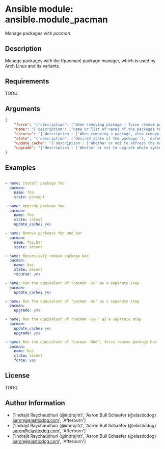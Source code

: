 # Ansible module: ansible.module_pacman


Manage packages with *pacman*

## Description

Manage packages with the I(pacman) package manager, which is used by Arch Linux and its variants.

## Requirements

TODO

## Arguments

``` json
{
    "force": "{'description': ['When removing package - force remove package, without any checks. When update_cache - force redownload repo databases.'], 'type': 'bool', 'default': False, 'version_added': '2.0'}",
    "name": "{'description': ['Name or list of names of the packages to install, upgrade, or remove.'], 'aliases': ['package', 'pkg']}",
    "recurse": "{'description': ['When removing a package, also remove its dependencies, provided that they are not required by other packages and were not explicitly installed by a user.'], 'type': 'bool', 'default': False, 'version_added': '1.3'}",
    "state": "{'description': ['Desired state of the package.'], 'default': 'present', 'choices': ['absent', 'latest', 'present']}",
    "update_cache": "{'description': ['Whether or not to refresh the master package lists. This can be run as part of a package installation or as a separate step.'], 'type': 'bool', 'default': False, 'aliases': ['update-cache']}",
    "upgrade": "{'description': ['Whether or not to upgrade whole system.'], 'type': 'bool', 'default': False, 'version_added': '2.0'}",
}
```

## Examples


``` yaml

- name: Install package foo
  pacman:
    name: foo
    state: present

- name: Upgrade package foo
  pacman:
    name: foo
    state: latest
    update_cache: yes

- name: Remove packages foo and bar
  pacman:
    name: foo,bar
    state: absent

- name: Recursively remove package baz
  pacman:
    name: baz
    state: absent
    recurse: yes

- name: Run the equivalent of "pacman -Sy" as a separate step
  pacman:
    update_cache: yes

- name: Run the equivalent of "pacman -Su" as a separate step
  pacman:
    upgrade: yes

- name: Run the equivalent of "pacman -Syu" as a separate step
  pacman:
    update_cache: yes
    upgrade: yes

- name: Run the equivalent of "pacman -Rdd", force remove package baz
  pacman:
    name: baz
    state: absent
    force: yes

```

## License

TODO

## Author Information
  - ['Indrajit Raychaudhuri (@indrajitr)', 'Aaron Bull Schaefer (@elasticdog) <aaron@elasticdog.com>', 'Afterburn']
  - ['Indrajit Raychaudhuri (@indrajitr)', 'Aaron Bull Schaefer (@elasticdog) <aaron@elasticdog.com>', 'Afterburn']
  - ['Indrajit Raychaudhuri (@indrajitr)', 'Aaron Bull Schaefer (@elasticdog) <aaron@elasticdog.com>', 'Afterburn']
